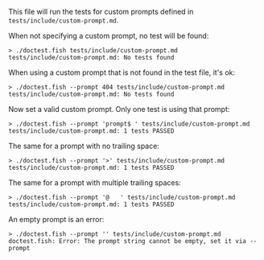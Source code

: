 This file will run the tests for custom prompts defined in `tests/include/custom-prompt.md`.

When not specifying a custom prompt, no test will be found:

    > ./doctest.fish tests/include/custom-prompt.md
    tests/include/custom-prompt.md: No tests found

When using a custom prompt that is not found in the test file, it's ok:

    > ./doctest.fish --prompt 404 tests/include/custom-prompt.md
    tests/include/custom-prompt.md: No tests found

Now set a valid custom prompt. Only one test is using that prompt:

    > ./doctest.fish --prompt 'prompt$ ' tests/include/custom-prompt.md
    tests/include/custom-prompt.md: 1 tests PASSED

The same for a prompt with no trailing space:

    > ./doctest.fish --prompt '>' tests/include/custom-prompt.md
    tests/include/custom-prompt.md: 1 tests PASSED

The same for a prompt with multiple trailing spaces:

    > ./doctest.fish --prompt '@   ' tests/include/custom-prompt.md
    tests/include/custom-prompt.md: 1 tests PASSED

An empty prompt is an error:

    > ./doctest.fish --prompt '' tests/include/custom-prompt.md
    doctest.fish: Error: The prompt string cannot be empty, set it via --prompt
